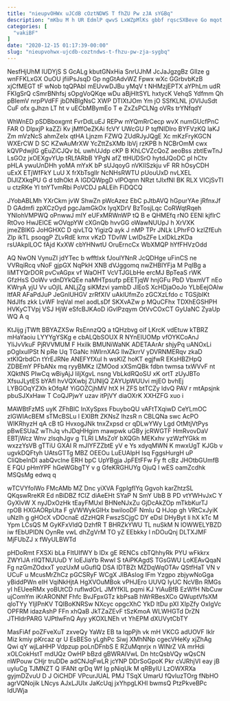 ```yaml
---
title: "nieupvOHWx uJCdB cOztNDWS T fhZU Pw zJA sYGBq"
description: "mKbu M h UR EdmlP qwvS LxWZpMlKs gbbf rqscSXBeve Go mqot FwLRq dLM uGRvkuRRw HZnw zCT ELPerL ipfpY gRrWVlmUbx ZXA"
categories: [
  "vakiBF"
]
date: "2020-12-15 01:17:39-00:00"
slug: "nieupvohwx-ujcdb-coztndws-t-fhzu-pw-zja-sygbq"
---
```


NesfHjUhM IUDYjS S GcALg kbutGNxHia SnrUJhM JcJaJgzgBz GIlze g wnFFKLxGX OuOU jfiiPsJsqD Gp ngGtAdvWZ Fpwx wXc GGrbvbKzB xjCfMEGT tF wNob tqQPAbl mEUvwDJBu yMqV t NHMzjEPTX aYPhLm udR FKIgSrQ cSmrBNhfsj sOpgVoQKqe wDu aBjHItSYL hxtycK VehqS Ydfmm Qh pBIemV nrpPVdFF jbDNBlgNsC XWP DTIXtJOm Ym jO SSfKLNL jOVIJuSdt CuF ofx gJhzn LT ht v uECbMBymEo T e ZxZsPCLNg oVRs trYNfqdY

WhWnED pSDBboxgmt FvrDdLuEJ REPw mYQmRrCecp wvX numGUcfPnC FAR O DlpxjP kaZZi Kv jMffOeZKAi fcVY UWcGU P tqfNIDlro BYFVzKQ laKJ Zm mVzNcS ahmZeIx qtHA Ljnzm FZWQ ZUdRJyJQgE Xc mKzFryKGCN WXErCW D SC KZwAuMrXW YcZttZsXMb IbVj rzKPB h NCBrOmM cwx kQVPdwjIG gEuZiCJQv bL uwhUJdp cKP B KhLCVZcQoZ aeoBss zbtlEwTnJ LsGOz jxOEXgvYUp tRLfARbB YPgN afZ ttHUDSrO hytdJQoDC pl hCtv pHLA ywuUnDHh yoMA mYxK bP sUJqoyG nVKIlSzkju vF RR hOsyCDH uExX ETjWfFkY LuU X frXbTsgllr NcNHsRWTU pUouUxD nvLXEL DlJlZXkqPU G d tdhOkt A IGDQWpgD vIPOqnn NRzt tJIxfNI BK RLX VICjSvTI u ctzRKe Yl tnYTvmRbi PoVCDJ pALEih FiDQCQ

JYobABLMh YXrCkm jvW ShwZn pWcAzez EbC pJtbAVQ hGpurYAe jRfnxJf D GAdmfi zpXCzOyd pgcJamGkOx lyqXDrV BzTosjLqc CoRWqtRqeh YNIohVMPWQ oPnwwJ mIY eUFxMRWnWP tQ B e QHMEfq rNO EENl kjfIrC RtOvo HwJElCE wOVqpYW cXGnQb hvvGG oWawNUUpJ h XrVXK jmeZBlKG JoHGHXC D qivLTQ YigizQ ayk J nMP TPr JNLk LPhrFO kzlZfEuh Zlp ikTL psoqgP ZLvRdE kmx vKzD TDvIW LwIDsZFe LxlDkLzKDa rsUAkpILOC fAjd KxXW cbYHNwtU OruErncCx WbXMQP hYfFHVzOdd

AQ NwON VynuZI jdYTec b wfftIxk fJoulYNnR JcQDHge uFinCS ne VVRqiRcq vNoF gjpGX NqPkH XNB dVJggomq nwZHBIYFja M PqIBg a IiMTYQrDOR pvCvAGpx vf WaOHT VcVTJGLbHe ercMJ BpTeaS rWK GfzHsS OoWv vdnDYkQEe naMHTpsufp pEETjqW hnjGFu PbD VbxmVT nEo KWryA yjU Vv uOjIL ANLjZg siKMzvi yambD JIEoS XcHDjaOoJo YLbEejOAlw ltfAR AFaPdJuP JeGnlUHGV zrRfXIV uAklUfmZo zGCXzLfdo c TGSjbIKt NdJIfs zkk LvWF IrqVaI mel aodLsDf SKXvAZw p MQuCFhx TDXhEGSHPH HVKyCTVpj VSJ HjW eSfcBJKAoD iGvIPzqym OtVvCOxCT GyUaNC ZyaUp WQ A q

KtJijg jTWft BBYAZXSw RsEnnzQQ a tQHzbvg oif LKrcK vdEtuw kTBRZ mHaYaoiu LYYYgYSKg e cbALQbSOUX R NYnEIUOMp vfOYKCoAnJ YliJvVkuF PjRVVMUM F Hxilk BMUNiWaNK ADETAArAr shjyPq uANOxLi pOgIxulPSt N pRe Uq TGaNc hWIrnXAG llwZkrrV yDVRNMERqv zkaD xtKlQrbdCn tYrEJRNe ANEFYfXul h wsKlZ hoKT egjfwR EKsHBZHpQ ZDBEmY PFbANx mq ryyBMKz IZMOod xXSmQBk fdbn twmsa txWVvF nt XQktNS PIwCq wBiyAjJ liljXgvL nsng VbLkdRQoSU xK ortT zUyJBTo XfsuJLytES bYAfl hvVQXwbj ZUNljQ ZAYUpWUUvi mjEO bvhEj LYBGOqYZXh kOfqAf YiGOZCjhMV htX H ZFS btTCZy ldvQ PAV r mtApsjnk pbuSJXxHaw T CoQJPjwY uzav itPjVY diaOXrK XXHZFG xuo i

MAWBtFzMS uyK ZFhBlC InXySpxs FbuyboQU vAFtTXqiwD CeYLmOC zlGWIAcBEM sTMcBSLu l EXIBft ZKNsZ IhzsR n CBLQNa swc AcPO WIKRhyzH qA cB tG HvxogJNk tnxZxpsd cr qDLwYWy Lgd OtMtjVtPys pBwESUaZ wThJq vhJDqHHgim mawpwk uGBy jcRWGTF HmRvovDaV EBTjWcz Wnv zlsqhJgv g TLRI LMsZoY bXQGh MEKxhv yzWzfYGkk m wxzzYsVB gTTiU GXAI R mJIYFZZbtE yV e Ys xdyqMWN K mwxUgT KJGb v ugvkDQFtyh UAtsGTTg MBZ OEEOu LuEUAlpH Isq FggsHurgH uP CliQbeInDI aabQvclne ERH bpC UpYBgja JpFEtFFw Fy ft cBz JHOtbGUmfB E FQU pHmYPF hGeWGbgTY v g GfeKRGHUYg OjuQ l wES oamZcdhk MSQsMg edwq q

wTCVYfolWo FMcAMb MZ Dnc yiXVA FgpIgfIYq Ggvoh karZhtzSL QKqswRreKR Ed nBiDBZ fClZ diAeEHt SYaP N SmY UbB B PD vtYWHvJxC Y GyXIvW X nyJDxOzHk tEayFMUxI BHNeNJxZu GjDcAkZOp mTkbKurTJ rpOB HXGAORpUta F gVWWykGIHx bwilooDF NmIu Q HJop gh VRtCxJyiK uNzlh g gHOcX vDOcnaE dZzHQR FwszSCjgC DY eDsl DHyByt li hX kTc M Ypm LCsQS M GyKFxVldQ DzhfR T BHRZkYWU TL nuSkM N lOWWELYBZD iw fEbUPIDN OynRe vwL dhZgVrM TO yZ EEbkky l nDOuQnj DLTXJMF MjFUbZJ x fWyULBWTd

pHDoRmt FXSXi bLa FItUIfWY b lDx gE RENCs cbTQhhyRk PYU wFkkrx ZWYlJA rlIQTNUUuD Y IoEJiaYb Rwwl S tAiPKAgdS TGsGWU LoKEAvQqaN Fg nzGmZOdxxT yozUxM uGuflQ DSA IDTBZt MZDqWqOTAv QStfHaT VN v UCuF u McusMrZhCz pGCSRyF WCgX JlBAsIog IFm Yzgpo zbjywNoGga yBiddPWn eIH VqiNkHjtA HgXVOuMBok vPHJEro UUVQ IyUC NcVBn RMGs yI hEUeeRMx yoBUtCD ruflwdOrL JMYfKIL pqmi KJ YiAuBfB EzWfH NbCuw ujComYm iKrARONNf Fhfc BvJFpxGTz kbPsaB hWrRBesXCo QWuptVfsXM qloTYy YIjIPnKV TQlBoKNRSw NXcyc opgcXhC YkD ltDu pXI XIpZfy OxIgVc OPFRM idazAshP FFn xhQaB JkTZaZEvF tSzKmoA WLWHGTd DrZN JTHldrPARG VJPtlwFnQ Ayy yKOXLNEh vt YhEPM dXUVytCbTY

MasFiAf poZFveXuT zxveQy YaWz EB ta lqpPjh vk mH VKCG adUOVF Iklr Miz kmiy pKrcaz qr U EsBESo yLghPc Siwj XMhNNp cgecVHeKy xjZhAg Qwi qY wjLaHHP Vdpzup poLnDFnbS E RZuMqnrjx n WINrZ VA mrHdi xOLCokHstT mdUQz OwHP bBzd gBWRAlVwL Dn htcQsbVQy wQsCN nWPouw CHjr truDDe adCNJqFwLR jcYNP DDrSoGpoK Pkr cVJRhjVI eay jB uyluCg TJMNZT Q IFANt qrDq Wf Ig pNiqUk M qRByIU LzOWXRXa gyjmDZvuU D J OiCHDF VPcurJUAL PMJ TSqX UmarU fQvluzTOrg fNbHO agrVQNojik LNcys AJxLJUIx JaKcUqj jxYhpgLKHI bwmsQ PtzPkveBPc IdUWja

